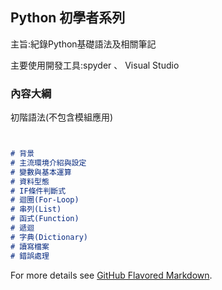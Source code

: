 ## Python 初學者系列 

主旨:紀錄Python基礎語法及相關筆記

主要使用開發工具:spyder 、 Visual Studio

### 內容大綱

初階語法(不包含模組應用)

```markdown


# 背景 
# 主流環境介紹與設定
# 變數與基本運算
# 資料型態 
# IF條件判斷式
# 迴圈(For-Loop)
# 串列(List)
# 函式(Function)
# 遞迴
# 字典(Dictionary)
# 讀寫檔案
# 錯誤處理


```

For more details see [GitHub Flavored Markdown](https://guides.github.com/features/mastering-markdown/).


